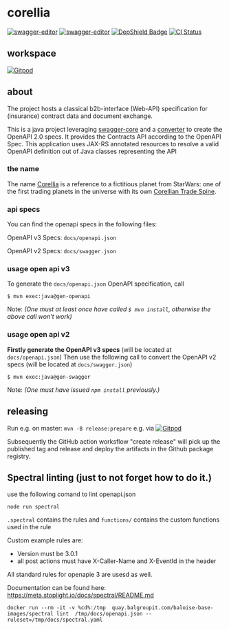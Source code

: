 # corellia
[![swagger-editor](https://img.shields.io/badge/open--API-in--editor-green.svg?style=flat&label=open-api-v3)](https://editor.swagger.io/?url=https://raw.githubusercontent.com/baloise/corellia/master/docs/openapi.json)
[![swagger-editor](https://img.shields.io/badge/open--API-in--editor-green.svg?style=flat&label=open-api-v2)](https://editor.swagger.io/?url=https://raw.githubusercontent.com/baloise/corellia/master/docs/swagger.json)
[![DepShield Badge](https://depshield.sonatype.org/badges/baloise/corellia/depshield.svg)](https://depshield.github.io)
[![CI Status](https://github.com/baloise/corellia/workflows/CI/badge.svg)](https://github.com/baloise/corellia/actions)

## workspace
[![Gitpod](https://gitpod.io/button/open-in-gitpod.svg)](https://gitpod.io#https://github.com/baloise/corellia)

## about

The project hosts a classical b2b-interface (Web-API) specification for (insurance) contract data and document exchange.

This is a java project leveraging [swagger-core](https://github.com/swagger-api/swagger-core) and a [converter](https://github.com/LucyBot-Inc/api-spec-converter) to create the OpenAPI 2.0 specs. It provides the Contracts API according to the OpenAPI Spec. This application uses JAX-RS annotated resources to resolve a valid OpenAPI definition out of Java classes representing the API

### the name

The name [Corellia](https://en.wikipedia.org/w/index.php?title=Corellia) is a reference to a fictitious planet from  StarWars: one of the first trading planets in the universe with its own [Corellian Trade Spine](https://starwars.fandom.com/wiki/Corellian_Trade_Spine).

### api specs

You can find the openapi specs in the following files:

OpenAPI v3 Specs: `docs/openapi.json`

OpenAPI v2 Specs: `docs/swagger.json`

### usage open api v3

To generate the `docs/openapi.json` OpenAPI specification, call

```
$ mvn exec:java@gen-openapi
```

Note: _(One must at least once have called `$ mvn install`, otherwise the above call won't work)_

### usage open api v2

**Firstly generate the OpenAPI v3 specs** (will be located at `docs/openapi.json`)
Then use the following call to convert the OpenAPI v2 specs (will be located at `docs/swagger.json`)

```
$ mvn exec:java@gen-swagger
```
Note: _(One must have issued `npm install` previously.)_

## releasing

Run e.g. on master: `mvn -B release:prepare` e.g. via [![Gitpod](https://gitpod.io/button/open-in-gitpod.svg)](https://gitpod.io#https://github.com/baloise/corellia)

Subsequently the GitHub action worksflow "create release" will pick up the published tag and release and deploy the artifacts in the Github package registry.


## Spectral linting (just to not forget how to do it.)

use the following comand to lint openapi.json
```
node run spectral
```
`.spectral` contains the rules and `functions/` contains the custom functions used in the rule

Custom example rules are:
 - Version must be 3.0.1
 - all post actions must have X-Caller-Name and X-EventId in the header
 
All standard rules for openapie 3 are usesd as well.

Documentation can be found here:
https://meta.stoplight.io/docs/spectral/README.md

`docker run --rm -it -v %cd%:/tmp  quay.balgroupit.com/baloise-base-images/spectral lint  /tmp/docs/openapi.json --ruleset=/tmp/docs/spectral.yaml`
